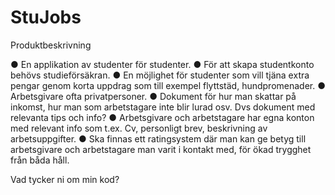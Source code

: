 # StuJobs
Produktbeskrivning

● En applikation av studenter för studenter.
● För att skapa studentkonto behövs studieförsäkran.
● En möjlighet för studenter som vill tjäna extra pengar genom korta
uppdrag som till exempel flyttstäd, hundpromenader.
● Arbetsgivare ofta privatpersoner.
● Dokument för hur man skattar på inkomst, hur man som arbetstagare
inte blir lurad osv. Dvs dokument med relevanta tips och info?
● Arbetsgivare och arbetstagare har egna konton med relevant info
som t.ex. Cv, personligt brev, beskrivning av arbetsuppgifter.
● Ska finnas ett ratingsystem där man kan ge betyg till arbetsgivare
och arbetstagare man varit i kontakt med, för ökad trygghet från
båda håll.


Vad tycker ni om min kod?